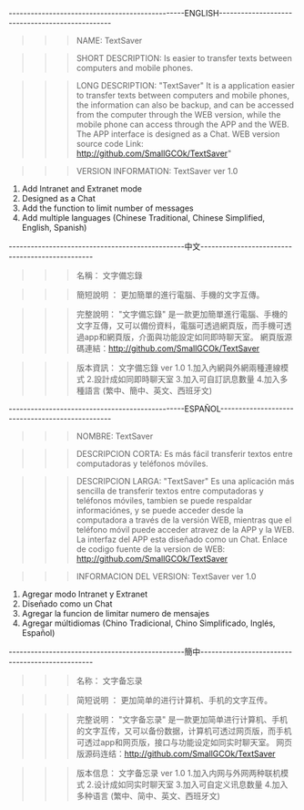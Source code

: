 ------------------------------------------------ENGLISH------------------------------------------------

>>>NAME:
TextSaver

>>>SHORT DESCRIPTION:
Is easier to transfer texts between computers and mobile phones.

>>>LONG DESCRIPTION: 
"TextSaver"
It is a application easier to transfer texts between computers and mobile phones, the information can also be backup, and can be accessed from the computer through the WEB version, while the mobile phone can access through the APP and the WEB. The APP interface is designed as a Chat.
WEB version source code Link: http://github.com/SmallGCOk/TextSaver"

>>>VERSION INFORMATION: 
TextSaver ver 1.0
1. Add Intranet and Extranet mode
2. Designed as a Chat
3. Add the function to limit number of messages
4. Add multiple languages (Chinese Traditional, Chinese Simplified, English, Spanish)

------------------------------------------------中文------------------------------------------------

>>>名稱：
文字備忘錄

>>>簡短說明 ：
更加簡單的進行電腦、手機的文字互傳。

>>>完整說明：
"文字備忘錄"
是一款更加簡單進行電腦、手機的文字互傳，又可以備份資料，電腦可透過網頁版，而手機可透過app和網頁版，介面與功能設定如同即時聊天室。
網頁版源碼連結：http://github.com/SmallGCOk/TextSaver

>>>版本資訊：
文字備忘錄 ver 1.0
1.加入內網與外網兩種連線模式
2.設計成如同即時聊天室
3.加入可自訂訊息數量
4.加入多種語言 (繁中、簡中、英文、西班牙文)

------------------------------------------------ESPAÑOL------------------------------------------------

>>>NOMBRE: 
TextSaver

>>>DESCRIPCION CORTA: 
Es más fácil transferir textos entre computadoras y teléfonos móviles.

>>>DESCRIPCION LARGA: 
"TextSaver"
Es una aplicación más sencilla de transferir textos entre computadoras y teléfonos móviles, tambien se puede respaldar informaciónes, y se puede acceder desde la computadora a través de la versión WEB, mientras que el teléfono móvil puede acceder atravez de la APP y la WEB. La interfaz del APP esta diseñado como un Chat.
Enlace de codigo fuente de la version de WEB: http://github.com/SmallGCOk/TextSaver

>>>INFORMACION DEL VERSION: 
TextSaver ver 1.0
1. Agregar modo Intranet y Extranet
2. Diseñado como un Chat
3. Agregar la funcion de limitar numero de mensajes
4. Agregar múltidiomas (Chino Tradicional, Chino Simplificado, Inglés, Español)

------------------------------------------------簡中------------------------------------------------

>>>名称：
文字备忘录

>>>简短说明 ：
更加简单的进行计算机、手机的文字互传。

>>>完整说明：
"文字备忘录"
是一款更加简单进行计算机、手机的文字互传，又可以备份数据，计算机可透过网页版，而手机可透过app和网页版，接口与功能设定如同实时聊天室。
网页版源码连结：http://github.com/SmallGCOk/TextSaver

>>>版本信息：
文字备忘录 ver 1.0
1.加入内网与外网两种联机模式
2.设计成如同实时聊天室
3.加入可自定义讯息数量
4.加入多种语言 (繁中、简中、英文、西班牙文)
